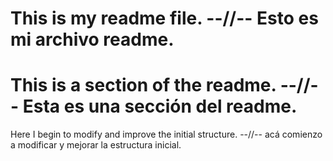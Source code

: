 # This is my readme file. --//-- Esto es mi archivo readme.

# This is a section of the readme. --//-- Esta es una sección del readme.

Here I begin to modify and improve the initial structure. --//-- acá comienzo a modificar y mejorar la estructura inicial.
